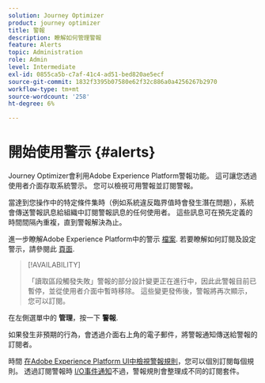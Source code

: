```yaml
---
solution: Journey Optimizer
product: journey optimizer
title: 警報
description: 瞭解如何管理警報
feature: Alerts
topic: Administration
role: Admin
level: Intermediate
exl-id: 0855ca5b-c7af-41c4-ad51-bed820ae5ecf
source-git-commit: 1832f3395b07580e62f32c886a0a4256267b2970
workflow-type: tm+mt
source-wordcount: '258'
ht-degree: 6%

---
```


# 開始使用警示 {#alerts}

Journey Optimizer會利用Adobe Experience Platform警報功能。 這可讓您透過使用者介面存取系統警示。 您可以檢視可用警報並訂閱警報。 

當達到您操作中的特定條件集時（例如系統違反臨界值時會發生潛在問題），系統會傳送警報訊息給組織中訂閱警報訊息的任何使用者。 這些訊息可在預先定義的時間間隔內重複，直到警報解決為止。

進一步瞭解Adobe Experience Platform中的警示 [檔案](https://experienceleague.adobe.com/docs/experience-platform/observability/alerts/overview.html?lang=zh-Hant).
若要瞭解如何訂閱及設定警示，請參閱此 [頁面](https://experienceleague.adobe.com/docs/experience-platform/observability/alerts/ui.html).

>[!AVAILABILITY]
>
>「讀取區段觸發失敗」警報的部分設計變更正在進行中，因此此警報目前已暫停，並從使用者介面中暫時移除。 這些變更發佈後，警報將再次顯示，您可以訂閱。

在左側選單中的 **管理**，按一下 **警報**.

<!--A pre-configured alert for Journey Optimizer is available. This alert will warn you if a read segment node has not processed any profile during the defined time frame.

![](assets/alerts1.png)-->

如果發生非預期的行為，會透過介面右上角的電子郵件，將警報通知傳送給警報的訂閱者。

<!--![](assets/alerts2.png)-->


時間 [在Adobe Experience Platform UI中檢視警報規則](https://experienceleague.adobe.com/docs/experience-platform/observability/alerts/ui.html)，您可以個別訂閱每個規則。 透過訂閱警報時 [I/O事件通知](https://experienceleague.adobe.com/docs/experience-platform/observability/alerts/subscribe.html)不過，警報規則會整理成不同的訂閱套件。

<!--The I/O event subscription name corresponding to the Read segment alert is: "Journey read segment Delays, Failures and Errors".

>[!WARNING]
>
>These alerts apply only to live journeys. Alerts will not be triggered for journeys in test mode.-->
